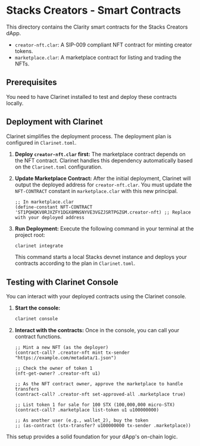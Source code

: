 # Stacks Creators - Smart Contracts

This directory contains the Clarity smart contracts for the Stacks Creators dApp.

- `creator-nft.clar`: A SIP-009 compliant NFT contract for minting creator tokens.
- `marketplace.clar`: A marketplace contract for listing and trading the NFTs.

## Prerequisites

You need to have Clarinet installed to test and deploy these contracts locally.

## Deployment with Clarinet

Clarinet simplifies the deployment process. The deployment plan is configured in `Clarinet.toml`.

1.  **Deploy `creator-nft.clar` first:**
    The marketplace contract depends on the NFT contract. Clarinet handles this dependency automatically based on the `Clarinet.toml` configuration.

2.  **Update Marketplace Contract:**
    After the initial deployment, Clarinet will output the deployed address for `creator-nft.clar`. You must update the `NFT-CONTRACT` constant in `marketplace.clar` with this new principal.

    ```clarity
    ;; In marketplace.clar
    (define-constant NFT-CONTRACT 'ST1PQHQKV0RJXZFY1DGX8MNSNYVE3VGZJSRTPGZGM.creator-nft) ;; Replace with your deployed address
    ```

3.  **Run Deployment:**
    Execute the following command in your terminal at the project root:

    ```bash
    clarinet integrate
    ```

    This command starts a local Stacks devnet instance and deploys your contracts according to the plan in `Clarinet.toml`.

## Testing with Clarinet Console

You can interact with your deployed contracts using the Clarinet console.

1.  **Start the console:**
    ```bash
    clarinet console
    ```

2.  **Interact with the contracts:**
    Once in the console, you can call your contract functions.

    ```clarity
    ;; Mint a new NFT (as the deployer)
    (contract-call? .creator-nft mint tx-sender "https://example.com/metadata/1.json")

    ;; Check the owner of token 1
    (nft-get-owner? .creator-nft u1)

    ;; As the NFT contract owner, approve the marketplace to handle transfers
    (contract-call? .creator-nft set-approved-all .marketplace true)

    ;; List token 1 for sale for 100 STX (100,000,000 micro-STX)
    (contract-call? .marketplace list-token u1 u100000000)

    ;; As another user (e.g., wallet_2), buy the token
    ;; (as-contract (stx-transfer? u100000000 tx-sender .marketplace))
    ```

This setup provides a solid foundation for your dApp's on-chain logic.